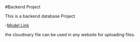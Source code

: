 #Backend Project

This is a backend database Project

-[Model Link](https://app.eraser.io/workspace/YtPqZ1VogxGy1jzIDkzj)

the cloudinary file can be used in any website for uploading files.